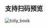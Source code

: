 ## 支持扫码预览
![tolly_book](https://user-images.githubusercontent.com/47000471/134306416-8e298998-d1c5-40c4-aa93-248bb0de917b.png)
